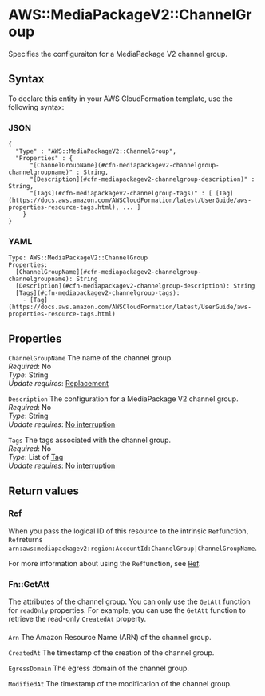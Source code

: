 # AWS::MediaPackageV2::ChannelGroup<a name="aws-resource-mediapackagev2-channelgroup"></a>

Specifies the configuraiton for a MediaPackage V2 channel group\.

## Syntax<a name="aws-resource-mediapackagev2-channelgroup-syntax"></a>

To declare this entity in your AWS CloudFormation template, use the following syntax:

### JSON<a name="aws-resource-mediapackagev2-channelgroup-syntax.json"></a>

```
{
  "Type" : "AWS::MediaPackageV2::ChannelGroup",
  "Properties" : {
      "[ChannelGroupName](#cfn-mediapackagev2-channelgroup-channelgroupname)" : String,
      "[Description](#cfn-mediapackagev2-channelgroup-description)" : String,
      "[Tags](#cfn-mediapackagev2-channelgroup-tags)" : [ [Tag](https://docs.aws.amazon.com/AWSCloudFormation/latest/UserGuide/aws-properties-resource-tags.html), ... ]
    }
}
```

### YAML<a name="aws-resource-mediapackagev2-channelgroup-syntax.yaml"></a>

```
Type: AWS::MediaPackageV2::ChannelGroup
Properties: 
  [ChannelGroupName](#cfn-mediapackagev2-channelgroup-channelgroupname): String
  [Description](#cfn-mediapackagev2-channelgroup-description): String
  [Tags](#cfn-mediapackagev2-channelgroup-tags): 
    - [Tag](https://docs.aws.amazon.com/AWSCloudFormation/latest/UserGuide/aws-properties-resource-tags.html)
```

## Properties<a name="aws-resource-mediapackagev2-channelgroup-properties"></a>

`ChannelGroupName`  <a name="cfn-mediapackagev2-channelgroup-channelgroupname"></a>
The name of the channel group\.  
*Required*: No  
*Type*: String  
*Update requires*: [Replacement](https://docs.aws.amazon.com/AWSCloudFormation/latest/UserGuide/using-cfn-updating-stacks-update-behaviors.html#update-replacement)

`Description`  <a name="cfn-mediapackagev2-channelgroup-description"></a>
The configuration for a MediaPackage V2 channel group\.  
*Required*: No  
*Type*: String  
*Update requires*: [No interruption](https://docs.aws.amazon.com/AWSCloudFormation/latest/UserGuide/using-cfn-updating-stacks-update-behaviors.html#update-no-interrupt)

`Tags`  <a name="cfn-mediapackagev2-channelgroup-tags"></a>
The tags associated with the channel group\.  
*Required*: No  
*Type*: List of [Tag](https://docs.aws.amazon.com/AWSCloudFormation/latest/UserGuide/aws-properties-resource-tags.html)  
*Update requires*: [No interruption](https://docs.aws.amazon.com/AWSCloudFormation/latest/UserGuide/using-cfn-updating-stacks-update-behaviors.html#update-no-interrupt)

## Return values<a name="aws-resource-mediapackagev2-channelgroup-return-values"></a>

### Ref<a name="aws-resource-mediapackagev2-channelgroup-return-values-ref"></a>

When you pass the logical ID of this resource to the intrinsic `Ref`function, `Ref`returns `arn:aws:mediapackagev2:region:AccountId:ChannelGroup|ChannelGroupName`\.

For more information about using the `Ref`function, see [Ref](https://docs.aws.amazon.com/AWSCloudFormation/latest/UserGuide/intrinsic-function-reference-ref.html)\.

### Fn::GetAtt<a name="aws-resource-mediapackagev2-channelgroup-return-values-fn--getatt"></a>

The attributes of the channel group\. You can only use the `GetAtt` function for `readOnly` properties\. For example, you can use the `GetAtt` function to retrieve the read\-only `CreatedAt` property\.

#### <a name="aws-resource-mediapackagev2-channelgroup-return-values-fn--getatt-fn--getatt"></a>

`Arn`  <a name="Arn-fn::getatt"></a>
The Amazon Resource Name \(ARN\) of the channel group\.

`CreatedAt`  <a name="CreatedAt-fn::getatt"></a>
The timestamp of the creation of the channel group\.

`EgressDomain`  <a name="EgressDomain-fn::getatt"></a>
The egress domain of the channel group\.

`ModifiedAt`  <a name="ModifiedAt-fn::getatt"></a>
The timestamp of the modification of the channel group\.